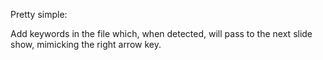 Pretty simple:

Add keywords in the file which, when detected, will pass to the next slide show, mimicking the right arrow key.
